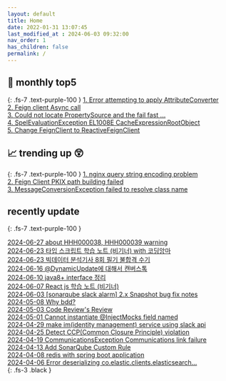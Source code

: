 ```yaml
---
layout: default
title: Home
date: 2022-01-31 13:07:45
last_modified_at : 2024-06-03 09:32:00
nav_order: 1
has_children: false
permalink: /
---
```


## 🌈 monthly top5
{: .fs-7 .text-purple-100 }
[1. Error attempting to apply AttributeConverter](./docs/errors/attributeConverter_error.md)  
[2. Feign client Async call](./docs/msa/feign/feignclient_async.md)  
[3. Could not locate PropertySource and the fail fast ...](./docs/errors/propertySourceError.md)  
[4. SpelEvaluationException EL1008E CacheExpressionRootObject](./docs/errors/spelEvaluationException.md)  
[5. Change FeignClient to ReactiveFeignClient](./docs/msa/feign/change_feignClient_to_reactiveFeignClient.md)    


## 📈 trending up 😲
{: .fs-7 .text-purple-100 }
[1. nginx query string encoding problem](./docs/msa/nginx/nginx_encoding_problem.md)  
[2. Feign Client PKIX path building failed](./docs/msa/feign/feignClient_PKIX_path_building_failed.md)  
[3. MessageConversionException failed to resolve class name](./docs/msa/kafka/messageConversionException.md)  


## recently update
{: .fs-7 .text-purple-100 }

[2024-06-27 about HHH000038, HHH000039 warning](./docs/errors/db/hibernate_HHH000038_HHH000039.md)  
[2024-06-23 타입 스크립트 학습 노트 (비기너) with 코딩앙마](./docs/mooc/youtube/typescript_start_beginner.md)  
[2024-06-23 빅데이터 분석기사 8회 필기 불합격 수기](./docs/etc/challenge/bigdata_test_2024_04_08.md)  
[2024-06-16 @DynamicUpdate에 대해서 캔버스톡](./docs/msa/jpa/about_dynamicUpdate.md)  
[2024-06-10 java8+ interface 정리](./docs/language/java/java8_interface_summary.md)  
[2024-06-07 React js 학습 노트 (비기너)](./docs/mooc/youtube/reactjs_start_beginner.md)  
[2024-06-03 [sonarqube slack alarm] 2.x Snapshot bug fix notes](./docs/sub-projects/sonarqube_slack_alarm_2.x_bug_fix_notes.md)  
[2024-05-08 Why bdd?](./docs/quality/testcase/why_bdd.md)  
[2024-05-03 Code Review's Review](./docs/etc/codereview_review.md)  
[2024-05-01 Cannot instantiate @InjectMocks field named](./docs/quality/testcase/cannot_instantiate_injectMocks_field_named.md)  
[2024-04-29 make im(identity management) service using slack api](./docs/sub-projects/make_im_service_using_slack.md)  
[2024-04-25 Detect CCP(Common Closure Principle) violation](./docs/sub-projects/detect_ccp_violation.md)  
[2024-04-19 CommunicationsException Communications link failure](./docs/errors/communicationsException_communications_link_failure.md)  
[2024-04-13 Add SonarQube Custom Rule](./docs/quality/sonarqube/add_sonarqube_custom_rule.md)  
[2024-04-08 redis with spring boot application](./docs/msa/cache/redis_with_spring_boot_application.md)  
[2024-04-06 Error deserializing co.elastic.clients.elasticsearch...](./docs/msa/elastic-search/elasticsearch_analyzer_error.md)  
{: .fs-3 .black }